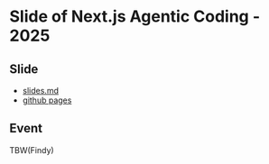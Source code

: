 # Slide of Next.js Agentic Coding - 2025

## Slide

- [slides.md](./slides.md)
- [github pages](https://akifumisato.github.io/slide-of-nextjs-agentic-coding-2025/1)

## Event

TBW(Findy)
